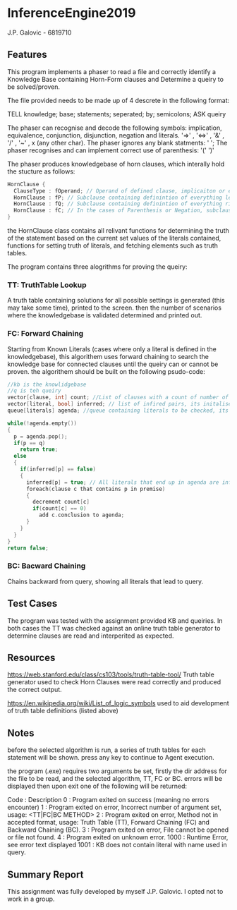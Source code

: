 # InferenceEngine2019
J.P. Galovic - 6819710

## Features
This program implements a phaser to read a file and correctly identify a Knowledge Base containing Horn-Form clauses and
Determine a queiry to be solved/proven.

The file provided needs to be made up of 4 descrete in the following format:

TELL
knowledge; base; statements; seperated; by; semicolons;
ASK
queiry

The phaser can recognise and decode the following symbols:
implication, equivalence, conjunction, disjunction, negation and literals.
'=>'       , '<=>'      , '&'        , '\/'       , '~'        , x (any other char).
The phaser ignores any blank statments: ' ';
The phaser recognises and can implement correct use of parenthesis: '(' ')'

The phaser produces knowledgebase of horn clauses, which interally hold the stucture as follows:

```c++
HornClause {
  ClauseType : fOperand; // Operand of defined clause, implicaiton or equivlance take priority over conjuction and disjunction
  HornClause : fP; // Subclause containing definintion of everything left of the Operand. This is also known as the premise
  HornClause : fQ; // Subclause containing definintion of everything right of the Operand. This is also known as the conclusion
  HornClause : fC; // In the cases of Parenthesis or Negation, subclause is defined here.
}
```

the HornClause class contains all relivant functions for determining the truth of the statement based on the current set values of the literals contained, functions for setting truth of literals, and fetching elements such as truth tables.

The program contains three alogrithms for proving the queiry:
### TT: TruthTable Lookup
A truth table containing solutions for all possible settings is generated (this may take some time), printed to the screen. then the number of scenarios where the knowledgebase is validated determined and printed out.

### FC: Forward Chaining
Starting from Known Literals (cases where only a literal is defined in the knowledgebase), this algorithem uses forward chaining to search the knowledge base for connected clauses until the queiry can or cannot be proven. the algorithem should be built on the following psudo-code:

```c++
//kb is the knowlidgebase
//q is teh queiry
vector[clause, int] count; //List of clauses with a count of number of literals in premise.
vector[literal, bool] inferred; // list of infired pairs, its initalised to contain each literal found in knowledgebase and to be false.
queue[literals] agenda; //queue containing literals to be checked, its initally loaded with Literals soly defined in kb

while(!agenda.empty())
{
  p = agenda.pop();
  if(p == q)
    return true;
  else
  {
    if(inferred[p] == false)
    {
      inferred[p] = true; // All literals that end up in agenda are inferred.
      foreach(clause c that contains p in premise)
      {
        decrement count[c]
        if(count[c] == 0)
          add c.conclusion to agenda;
      }
    }
  }
}
return false;
```

### BC: Bacward Chaining
Chains backward from query, showing all literals that lead to query.

## Test Cases
The program was tested with the assignment provided KB and queiries.
In both cases the TT was checked against an online truth table generator to determine clauses are read and interperited as expected.

## Resources
https://web.stanford.edu/class/cs103/tools/truth-table-tool/
Truth table generator used to check Horn Clauses were read correctly and produced the correct output.

https://en.wikipedia.org/wiki/List_of_logic_symbols
used to aid development of truth table definitions (listed above)

## Notes
before the selected algorithm is run, a series of truth tables for each statement will be shown.
press any key to continue to Agent execution.

the program (.exe) requires two arguments be set, firstly the dir address for the file to be read, 
and the selected algorithm, TT, FC or BC. errors will be displayed then upon exit one of the following will be returned:

Code : Description
0    : Program exited on success (meaning no errors encounter)
1    : Program exited on error, Incorrect number of argument set, usage: <FILENAME> <TT|FC|BC METHOD>
2    : Program exited on error, Method not in accepted format, usage: Truth Table (TT), Forward Chaining (FC) and Backward Chaining (BC).
3    : Program exited on error, File cannot be opened or file not found.
4    : Program exited on unknown error.
1000 : Runtime Error, see error text displayed
1001 : KB does not contain literal with name used in query.

## Summary Report
This assignment was fully developed by myself J.P. Galovic. I opted not to work in a group.
